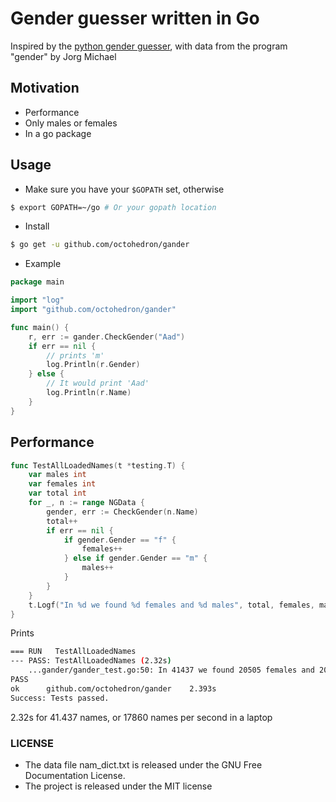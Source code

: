 # Gender guesser written in Go

Inspired by the [python gender guesser](https://github.com/lead-ratings/gender-guesser), with data from the program "gender" by Jorg Michael

## Motivation

+ Performance
+ Only males or females
+ In a go package

## Usage

+ Make sure you have your `$GOPATH` set, otherwise 

```bash
$ export GOPATH=~/go # Or your gopath location
```

+ Install

```bash
$ go get -u github.com/octohedron/gander
```

+ Example

```go
package main

import "log"
import "github.com/octohedron/gander"

func main() {
	r, err := gander.CheckGender("Aad")
	if err == nil {
		// prints 'm'
		log.Println(r.Gender)
	} else {
		// It would print 'Aad'
		log.Println(r.Name)
    }
}
```

## Performance

```go
func TestAllLoadedNames(t *testing.T) {
	var males int
	var females int
	var total int
	for _, n := range NGData {
		gender, err := CheckGender(n.Name)
		total++
		if err == nil {
			if gender.Gender == "f" {
				females++
			} else if gender.Gender == "m" {
				males++
			}
		}
	}
	t.Logf("In %d we found %d females and %d males", total, females, males)
}
```

Prints 

```bash
=== RUN   TestAllLoadedNames
--- PASS: TestAllLoadedNames (2.32s)
    ...gander/gander_test.go:50: In 41437 we found 20505 females and 20932 males
PASS
ok  	github.com/octohedron/gander	2.393s
Success: Tests passed.
```

2.32s for 41.437 names, or 17860 names per second in a laptop

### LICENSE
+ The data file nam_dict.txt is released under the GNU Free Documentation License.
+ The project is released under the MIT license
